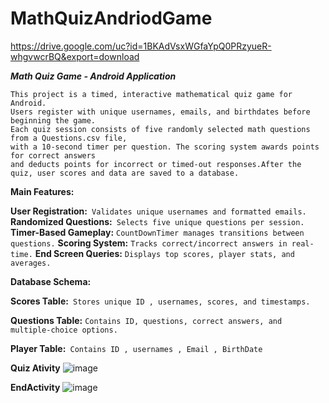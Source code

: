 # MathQuizAndriodGame
https://drive.google.com/uc?id=1BKAdVsxWGfaYpQ0PRzyueR-whgvwcrBQ&export=download

***Math Quiz Game - Android Application***
```
This project is a timed, interactive mathematical quiz game for Android.
Users register with unique usernames, emails, and birthdates before beginning the game.
Each quiz session consists of five randomly selected math questions from a Questions.csv file,
with a 10-second timer per question. The scoring system awards points for correct answers
and deducts points for incorrect or timed-out responses.After the quiz, user scores and data are saved to a database.
```

**Main Features:**

**User Registration:**``` Validates unique usernames and formatted emails.```
**Randomized Questions:**``` Selects five unique questions per session.```
**Timer-Based Gameplay:** ```CountDownTimer manages transitions between questions.```
**Scoring System:** ```Tracks correct/incorrect answers in real-time.```
**End Screen Queries:** ```Displays top scores, player stats, and averages.```

**Database Schema:**

**Scores Table:**``` Stores unique ID , usernames, scores, and timestamps.```

**Questions Table:** ```Contains ID, questions, correct answers, and multiple-choice options.```

**Player Table:**``` Contains ID , usernames , Email , BirthDate```



**Quiz Ativity**
![image](https://github.com/user-attachments/assets/c01c0cbd-b9f3-4638-b628-c5dbd3982308)

**EndActivity**
![image](https://github.com/user-attachments/assets/c9b03df6-5315-4b50-ad08-c988267a2f20)
